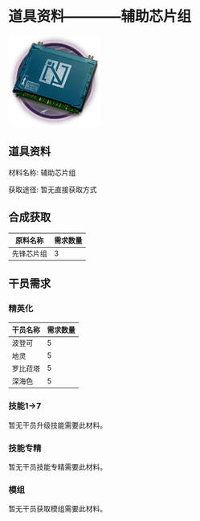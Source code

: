# 道具资料————辅助芯片组

![辅助芯片组](./matIcons/辅助芯片组.png)

## 道具资料

材料名称: 辅助芯片组

获取途径: 暂无直接获取方式

## 合成获取

| 原料名称 | 需求数量  |
|---------|-----|
| 先锋芯片组  |   3  |
## 干员需求

### 精英化
| 干员名称 | 需求数量  |
|---------|-----|
| 波登可  |   5  |
| 地灵  |   5  |
| 罗比菈塔  |   5  |
| 深海色  |   5  |

### 技能1→7
暂无干员升级技能需要此材料。

### 技能专精
暂无干员技能专精需要此材料。

### 模组
暂无干员获取模组需要此材料。
